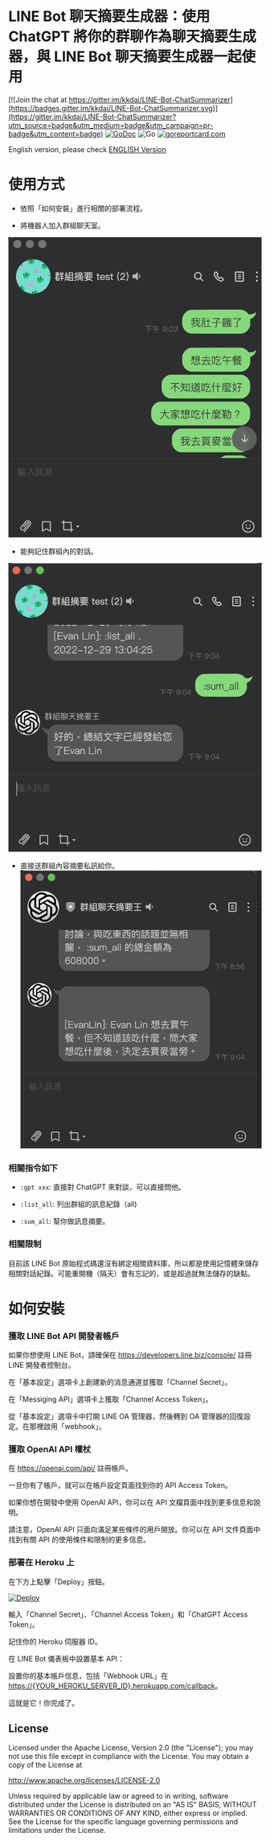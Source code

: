 LINE Bot 聊天摘要生成器：使用 ChatGPT 將你的群聊作為聊天摘要生成器，與 LINE Bot 聊天摘要生成器一起使用
==============

[![Join the chat at https://gitter.im/kkdai/LINE-Bot-ChatSummarizer](https://badges.gitter.im/kkdai/LINE-Bot-ChatSummarizer.svg)](https://gitter.im/kkdai/LINE-Bot-ChatSummarizer?utm_source=badge&utm_medium=badge&utm_campaign=pr-badge&utm_content=badge) [![GoDoc](https://godoc.org/github.com/kkdai/LINE-Bot-ChatSummarizer.svg?status.svg)](https://godoc.org/github.com/kkdai/LINE-Bot-ChatSummarizer)  ![Go](https://github.com/kkdai/LINE-Bot-ChatSummarizer/workflows/Go/badge.svg) [![goreportcard.com](https://goreportcard.com/badge/github.com/kkdai/LINE-Bot-ChatSummarizer)](https://goreportcard.com/report/github.com/kkdai/LineBotTemplate)

English version, please check [ENGLISH Version](README_en.md)

使用方式
=============

- 依照「如何安裝」進行相關的部署流程。

- 將機器人加入群組聊天室。

![](img/chat_1.png)

- 能夠記住群組內的對話。
  
![](img/list_all.png)

- 直接送群組內容摘要私訊給你。
![](img/sum_all.png)

### 相關指令如下

- `:gpt xxx`: 直接對 ChatGPT 來對談，可以直接問他。

- `:list_all`: 列出群組的訊息紀錄（all)

- `:sum_all`: 幫你做訊息摘要。

### 相關限制

目前該 LINE Bot 原始程式碼還沒有綁定相關資料庫，所以都是使用記憶體來儲存相關對話紀錄。可能重開機（隔天）會有忘記的，或是超過就無法儲存的缺點。

如何安裝
=============

### 獲取 LINE Bot API 開發者帳戶

如果你想使用 LINE Bot，請確保在 <https://developers.line.biz/console/> 註冊 LINE 開發者控制台。

在「基本設定」選項卡上創建新的消息通道並獲取「Channel Secret」。

在「Messiging API」選項卡上獲取「Channel Access Token」。

從「基本設定」選項卡中打開 LINE OA 管理器，然後轉到 OA 管理器的回復設定。在那裡啟用「webhook」。

### 獲取 OpenAI API 權杖

在 <https://openai.com/api/> 註冊帳戶。

一旦你有了帳戶，就可以在帳戶設定頁面找到你的 API Access Token。

如果你想在開發中使用 OpenAI API，你可以在 API 文檔頁面中找到更多信息和說明。

請注意，OpenAI API 只面向滿足某些條件的用戶開放。你可以在 API 文件頁面中找到有關 API 的使用條件和限制的更多信息。

### 部署在 Heroku 上

在下方上點擊「Deploy」按鈕。

[![Deploy](https://www.herokucdn.com/deploy/button.svg)](https://heroku.com/deploy)

輸入「Channel Secret」、「Channel Access Token」和「ChatGPT Access Token」。

記住你的 Heroku 伺服器 ID。

在 LINE Bot 儀表板中設置基本 API：

設置你的基本帳戶信息，包括「Webhook URL」在 <https://{YOUR_HEROKU_SERVER_ID}.herokuapp.com/callback>。

這就是它！你完成了。

License
---------------

Licensed under the Apache License, Version 2.0 (the "License");
you may not use this file except in compliance with the License.
You may obtain a copy of the License at

<http://www.apache.org/licenses/LICENSE-2.0>

Unless required by applicable law or agreed to in writing, software
distributed under the License is distributed on an "AS IS" BASIS,
WITHOUT WARRANTIES OR CONDITIONS OF ANY KIND, either express or implied.
See the License for the specific language governing permissions and
limitations under the License.
